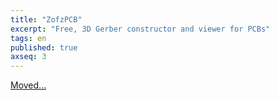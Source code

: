 ```yaml
---
title: "ZofzPCB"
excerpt: "Free, 3D Gerber constructor and viewer for PCBs"
tags: en
published: true
axseq: 3
---
```


<!-- markdownlint-capture -->
<!-- markdownlint-disable -->
<script type="text/javascript">
    window.location.href = "https://ayazar.dev/blog/14/zofzpcb.html";
</script>
<!-- markdownlint-restore -->

[Moved...](https://ayazar.dev/blog/14/zofzpcb.html)
